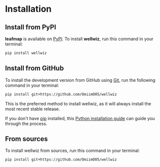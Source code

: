 # Installation

## Install from PyPI

**leafmap** is available on [PyPI](https://pypi.python.org/pypi/wellwiz). To install **wellwiz**, run this command in your terminal:

```bash
pip install wellwiz
```

## Install from GitHub

To install the development version from GitHub using [Git](https://git-scm.com/), run the following command in your terminal:

```bash
pip install git+https://github.com/OmiimO05/wellwiz
```
This is the preferred method to install wellwiz, as it will always install the most recent stable release.

If you don't have [pip](https://pip.pypa.io) installed, this [Python installation guide](http://docs.python-guide.org/en/latest/starting/installation/) can guide you through the process.

## From sources

To install wellwiz from sources, run this command in your terminal:

```
pip install git+https://github.com/OmiimO05/wellwiz
```
